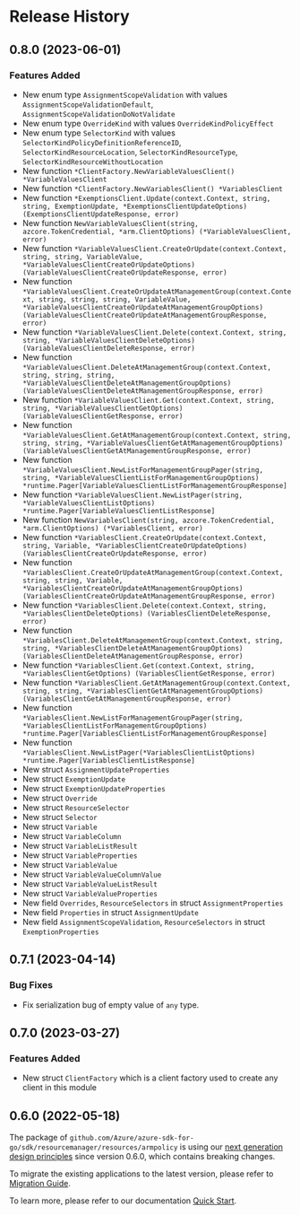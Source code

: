 # Release History

## 0.8.0 (2023-06-01)
### Features Added

- New enum type `AssignmentScopeValidation` with values `AssignmentScopeValidationDefault`, `AssignmentScopeValidationDoNotValidate`
- New enum type `OverrideKind` with values `OverrideKindPolicyEffect`
- New enum type `SelectorKind` with values `SelectorKindPolicyDefinitionReferenceID`, `SelectorKindResourceLocation`, `SelectorKindResourceType`, `SelectorKindResourceWithoutLocation`
- New function `*ClientFactory.NewVariableValuesClient() *VariableValuesClient`
- New function `*ClientFactory.NewVariablesClient() *VariablesClient`
- New function `*ExemptionsClient.Update(context.Context, string, string, ExemptionUpdate, *ExemptionsClientUpdateOptions) (ExemptionsClientUpdateResponse, error)`
- New function `NewVariableValuesClient(string, azcore.TokenCredential, *arm.ClientOptions) (*VariableValuesClient, error)`
- New function `*VariableValuesClient.CreateOrUpdate(context.Context, string, string, VariableValue, *VariableValuesClientCreateOrUpdateOptions) (VariableValuesClientCreateOrUpdateResponse, error)`
- New function `*VariableValuesClient.CreateOrUpdateAtManagementGroup(context.Context, string, string, string, VariableValue, *VariableValuesClientCreateOrUpdateAtManagementGroupOptions) (VariableValuesClientCreateOrUpdateAtManagementGroupResponse, error)`
- New function `*VariableValuesClient.Delete(context.Context, string, string, *VariableValuesClientDeleteOptions) (VariableValuesClientDeleteResponse, error)`
- New function `*VariableValuesClient.DeleteAtManagementGroup(context.Context, string, string, string, *VariableValuesClientDeleteAtManagementGroupOptions) (VariableValuesClientDeleteAtManagementGroupResponse, error)`
- New function `*VariableValuesClient.Get(context.Context, string, string, *VariableValuesClientGetOptions) (VariableValuesClientGetResponse, error)`
- New function `*VariableValuesClient.GetAtManagementGroup(context.Context, string, string, string, *VariableValuesClientGetAtManagementGroupOptions) (VariableValuesClientGetAtManagementGroupResponse, error)`
- New function `*VariableValuesClient.NewListForManagementGroupPager(string, string, *VariableValuesClientListForManagementGroupOptions) *runtime.Pager[VariableValuesClientListForManagementGroupResponse]`
- New function `*VariableValuesClient.NewListPager(string, *VariableValuesClientListOptions) *runtime.Pager[VariableValuesClientListResponse]`
- New function `NewVariablesClient(string, azcore.TokenCredential, *arm.ClientOptions) (*VariablesClient, error)`
- New function `*VariablesClient.CreateOrUpdate(context.Context, string, Variable, *VariablesClientCreateOrUpdateOptions) (VariablesClientCreateOrUpdateResponse, error)`
- New function `*VariablesClient.CreateOrUpdateAtManagementGroup(context.Context, string, string, Variable, *VariablesClientCreateOrUpdateAtManagementGroupOptions) (VariablesClientCreateOrUpdateAtManagementGroupResponse, error)`
- New function `*VariablesClient.Delete(context.Context, string, *VariablesClientDeleteOptions) (VariablesClientDeleteResponse, error)`
- New function `*VariablesClient.DeleteAtManagementGroup(context.Context, string, string, *VariablesClientDeleteAtManagementGroupOptions) (VariablesClientDeleteAtManagementGroupResponse, error)`
- New function `*VariablesClient.Get(context.Context, string, *VariablesClientGetOptions) (VariablesClientGetResponse, error)`
- New function `*VariablesClient.GetAtManagementGroup(context.Context, string, string, *VariablesClientGetAtManagementGroupOptions) (VariablesClientGetAtManagementGroupResponse, error)`
- New function `*VariablesClient.NewListForManagementGroupPager(string, *VariablesClientListForManagementGroupOptions) *runtime.Pager[VariablesClientListForManagementGroupResponse]`
- New function `*VariablesClient.NewListPager(*VariablesClientListOptions) *runtime.Pager[VariablesClientListResponse]`
- New struct `AssignmentUpdateProperties`
- New struct `ExemptionUpdate`
- New struct `ExemptionUpdateProperties`
- New struct `Override`
- New struct `ResourceSelector`
- New struct `Selector`
- New struct `Variable`
- New struct `VariableColumn`
- New struct `VariableListResult`
- New struct `VariableProperties`
- New struct `VariableValue`
- New struct `VariableValueColumnValue`
- New struct `VariableValueListResult`
- New struct `VariableValueProperties`
- New field `Overrides`, `ResourceSelectors` in struct `AssignmentProperties`
- New field `Properties` in struct `AssignmentUpdate`
- New field `AssignmentScopeValidation`, `ResourceSelectors` in struct `ExemptionProperties`


## 0.7.1 (2023-04-14)
### Bug Fixes

- Fix serialization bug of empty value of `any` type.


## 0.7.0 (2023-03-27)
### Features Added

- New struct `ClientFactory` which is a client factory used to create any client in this module


## 0.6.0 (2022-05-18)

The package of `github.com/Azure/azure-sdk-for-go/sdk/resourcemanager/resources/armpolicy` is using our [next generation design principles](https://azure.github.io/azure-sdk/general_introduction.html) since version 0.6.0, which contains breaking changes.

To migrate the existing applications to the latest version, please refer to [Migration Guide](https://aka.ms/azsdk/go/mgmt/migration).

To learn more, please refer to our documentation [Quick Start](https://aka.ms/azsdk/go/mgmt).